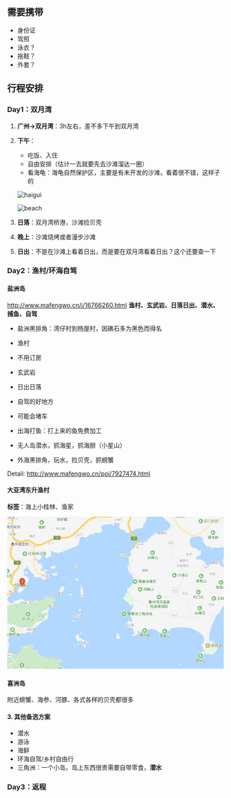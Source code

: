 ## 需要携带

* 身份证
* 驾照
* 泳衣？
* 拖鞋？
* 外套？

## 行程安排

### Day1：双月湾

1. **广州->双月湾**：3h左右，差不多下午到双月湾

2. **下午**：

   * 吃饭、入住
   * 自由安排（估计一去就要先去沙滩溜达一圈）
   * 看海龟：海龟自然保护区，主要是有未开发的沙滩，看着很不错，这样子的

   ![haigui](C:\Users\lichengpeng\Documents\GitHub\Travel\Image\huizhou\haigui.png)

   ![beach](C:\Users\lichengpeng\Documents\GitHub\Travel\Image\huizhou\beach.png)

3. **日落**：双月湾桥港，沙滩捡贝壳

4. **晚上**：沙滩烧烤或者漫步沙滩

5. **日出**：不是在沙滩上看着日出，而是要在双月湾看着日出？这个还要查一下

### Day2：渔村/环海自驾

####  盐洲岛

http://www.mafengwo.cn/i/16766260.html
**渔村、玄武岩、日落日出、潜水、捕鱼、自驾**

- 盐洲黑排角：湾仔村到杨屋村，因礁石多为黑色而得名

- 渔村
- 不用订房
- 玄武岩
- 日出日落
- 自驾的好地方
- 可能会堵车
- 出海打鱼：打上来的鱼免费加工
- 无人岛潜水，抓海星，抓海胆（小星山）
- 外海黑排角，玩水，捡贝壳，抓螃蟹

Detail: http://www.mafengwo.cn/poi/7927474.html

#### 大亚湾东升渔村

**标签**：海上小桂林、渔家

![dongsheng](https://github.com/leechengpeng/Travel/blob/master/Image/huizhou/dongsheng.jpg)

#### 喜洲岛

附近螃蟹、海参、河豚、各式各样的贝壳都很多

#### 3. 其他备选方案

- 潜水
- 游泳
- 海鲜
- 环海自驾/乡村自由行
- 三角洲：一个小岛，岛上东西很贵需要自带零食，**潜水**

### Day3：返程
